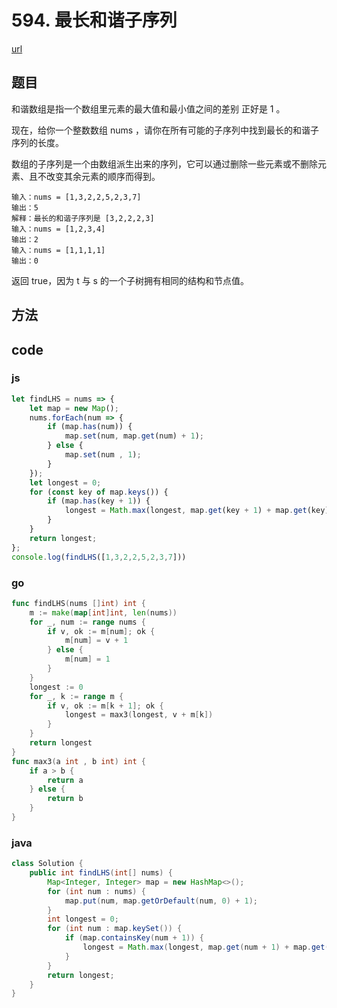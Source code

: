 # 594. 最长和谐子序列


[url](https://leetcode-cn.com/problems/longest-harmonious-subsequence/)


## 题目
和谐数组是指一个数组里元素的最大值和最小值之间的差别 正好是 1 。

现在，给你一个整数数组 nums ，请你在所有可能的子序列中找到最长的和谐子序列的长度。

数组的子序列是一个由数组派生出来的序列，它可以通过删除一些元素或不删除元素、且不改变其余元素的顺序而得到。



```
输入：nums = [1,3,2,2,5,2,3,7]
输出：5
解释：最长的和谐子序列是 [3,2,2,2,3]
输入：nums = [1,2,3,4]
输出：2
输入：nums = [1,1,1,1]
输出：0
```
返回 true，因为 t 与 s 的一个子树拥有相同的结构和节点值。

## 方法


## code

### js

```js
let findLHS = nums => {
    let map = new Map();
    nums.forEach(num => {
        if (map.has(num)) {
            map.set(num, map.get(num) + 1);
        } else {
            map.set(num , 1);
        }
    });
    let longest = 0;
    for (const key of map.keys()) {
        if (map.has(key + 1)) {
            longest = Math.max(longest, map.get(key + 1) + map.get(key));
        }
    }
    return longest;
};
console.log(findLHS([1,3,2,2,5,2,3,7]))
```

### go

```go
func findLHS(nums []int) int {
	m := make(map[int]int, len(nums))
	for _, num := range nums {
		if v, ok := m[num]; ok {
			m[num] = v + 1
		} else {
			m[num] = 1
		}
	}
	longest := 0
	for _, k := range m {
		if v, ok := m[k + 1]; ok {
			longest = max3(longest, v + m[k])
		}
	}
	return longest
}
func max3(a int , b int) int {
	if a > b {
		return a
	} else {
		return b
	}
}
```

### java

```java
class Solution {
    public int findLHS(int[] nums) {
        Map<Integer, Integer> map = new HashMap<>();
        for (int num : nums) {
            map.put(num, map.getOrDefault(num, 0) + 1);
        } 
        int longest = 0;
        for (int num : map.keySet()) {
            if (map.containsKey(num + 1)) {
                longest = Math.max(longest, map.get(num + 1) + map.get(num));
            }
        }
        return longest;
    }
}
```

